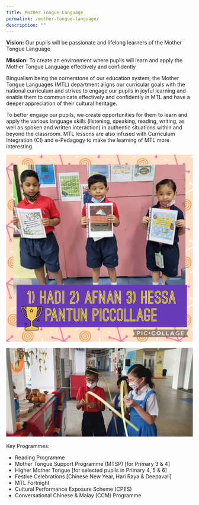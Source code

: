 ```yaml
---
title: Mother Tongue Language
permalink: /mother-tongue-language/
description: ""
---
```

**Vision:** Our pupils will be passionate and lifelong learners of the Mother Tongue Language

**Mission:** To create an environment where pupils will learn and apply the Mother Tongue Language effectively and confidently

Bingualism being the cornerstone of our education system, the Mother Tongue Languages (MTL) department aligns our curricular goals with the national curriculum and strives to engage our pupils in joyful learning and enable them to communicate effectively and confidently in MTL and have a deeper appreciation of their cultural heritage. 

To better engage our pupils, we create opportunities for them to learn and apply the various language skills (listening, speaking, reading, writing, as well as spoken and written interaction) in authentic situations within and beyond the classroom. MTL lessons are also infused with Curriculum Integration (CI) and e-Pedagogy to make the learning of MTL more interesting. 

![](/images/MTL%20photo%2002.jpeg)

![](/images/MTL%20photo%2003.jpeg)

Key Programmes:
* Reading Programme
* Mother Tongue Support Programme (MTSP) [for Primary 3 & 4]
* Higher Mother Tongue [for selected pupils in Primary 4, 5 & 6]
* Festive Celebrations [Chinese New Year, Hari Raya & Deepavali]
* MTL Fortnight
* Cultural Performance Exposure Scheme (CPES)
* Conversational Chinese & Malay (CCM) Programme
